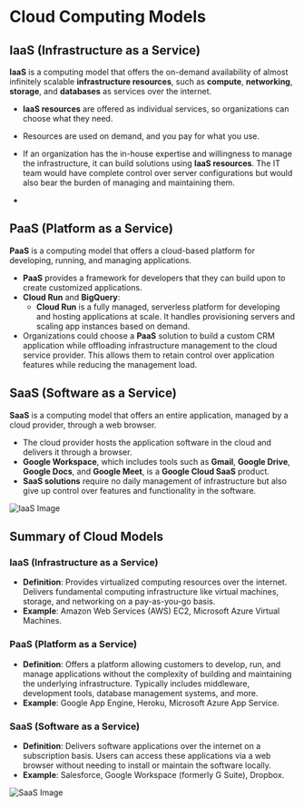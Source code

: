 # Cloud Computing Models

## IaaS (Infrastructure as a Service)

**IaaS** is a computing model that offers the on-demand availability of almost infinitely scalable **infrastructure resources**, such as **compute**, **networking**, **storage**, and **databases** as services over the internet.

- **IaaS resources** are offered as individual services, so organizations can choose what they need.
- Resources are used on demand, and you pay for what you use.
- If an organization has the in-house expertise and willingness to manage the infrastructure, it can build solutions using **IaaS resources**. The IT team would have complete control over server configurations but would also bear the burden of managing and maintaining them.

-

## PaaS (Platform as a Service)

**PaaS** is a computing model that offers a cloud-based platform for developing, running, and managing applications.

- **PaaS** provides a framework for developers that they can build upon to create customized applications.
- **Cloud Run** and **BigQuery**:
  - **Cloud Run** is a fully managed, serverless platform for developing and hosting applications at scale. It handles provisioning servers and scaling app instances based on demand.
- Organizations could choose a **PaaS** solution to build a custom CRM application while offloading infrastructure management to the cloud service provider. This allows them to retain control over application features while reducing the management load.

## SaaS (Software as a Service)

**SaaS** is a computing model that offers an entire application, managed by a cloud provider, through a web browser.

- The cloud provider hosts the application software in the cloud and delivers it through a browser.
- **Google Workspace**, which includes tools such as **Gmail**, **Google Drive**, **Google Docs**, and **Google Meet**, is a **Google Cloud SaaS** product.
- **SaaS solutions** require no daily management of infrastructure but also give up control over features and functionality in the software.

![IaaS Image](https://github.com/user-attachments/assets/10bf3345-2c85-4799-8b8c-75bb590f1035)


## Summary of Cloud Models

### IaaS (Infrastructure as a Service)

- **Definition**: Provides virtualized computing resources over the internet. Delivers fundamental computing infrastructure like virtual machines, storage, and networking on a pay-as-you-go basis.
- **Example**: Amazon Web Services (AWS) EC2, Microsoft Azure Virtual Machines.

### PaaS (Platform as a Service)

- **Definition**: Offers a platform allowing customers to develop, run, and manage applications without the complexity of building and maintaining the underlying infrastructure. Typically includes middleware, development tools, database management systems, and more.
- **Example**: Google App Engine, Heroku, Microsoft Azure App Service.

### SaaS (Software as a Service)

- **Definition**: Delivers software applications over the internet on a subscription basis. Users can access these applications via a web browser without needing to install or maintain the software locally.
- **Example**: Salesforce, Google Workspace (formerly G Suite), Dropbox.

 ![SaaS Image](https://github.com/user-attachments/assets/c0f426d2-0bb8-4ef2-9a0e-a0eab24c7f7d)
